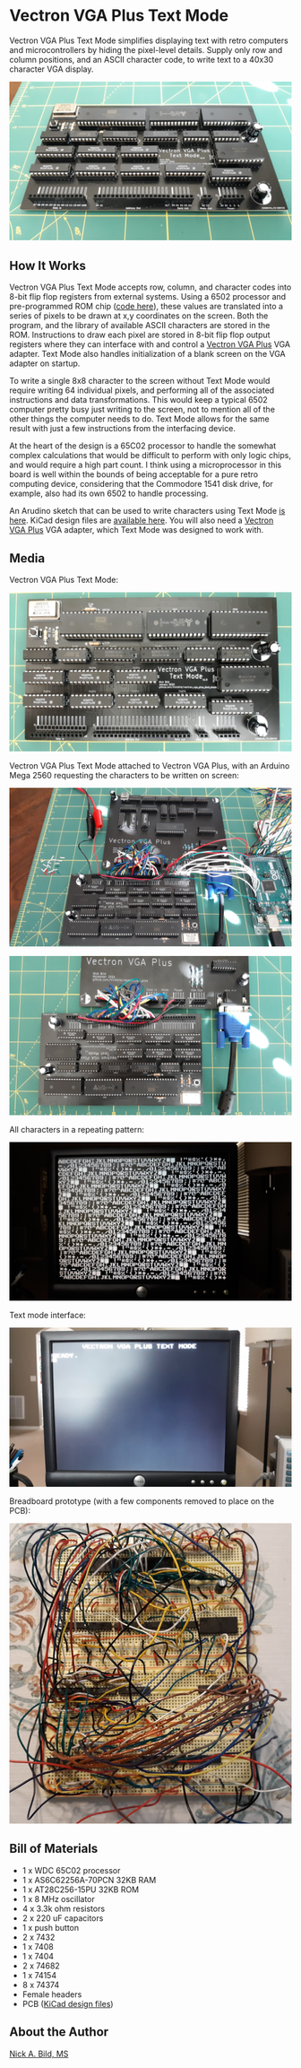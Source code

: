 # Vectron VGA Plus Text Mode

Vectron VGA Plus Text Mode simplifies displaying text with retro computers and microcontrollers by hiding the pixel-level details.  Supply only row and column positions, and an ASCII character code, to write text to a 40x30 character VGA display.

![](https://raw.githubusercontent.com/nickbild/vectron_vga_plus_text_mode/main/media/text_mode_angle_sm.jpg)

## How It Works

Vectron VGA Plus Text Mode accepts row, column, and character codes into 8-bit flip flop registers from external systems.  Using a 6502 processor and pre-programmed ROM chip ([code here](https://github.com/nickbild/vectron_vga_plus_text_mode/blob/main/os.asm)), these values are translated into a series of pixels to be drawn at x,y coordinates on the screen.  Both the program, and the library of available ASCII characters are stored in the ROM.  Instructions to draw each pixel are stored in 8-bit flip flop output registers where they can interface with and control a [Vectron VGA Plus](https://github.com/nickbild/vectron_vga_plus) VGA adapter.  Text Mode also handles initialization of a blank screen on the VGA adapter on startup.

To write a single 8x8 character to the screen without Text Mode would require writing 64 individual pixels, and performing all of the associated instructions and data transformations.  This would keep a typical 6502 computer pretty busy just writing to the screen, not to mention all of the other things the computer needs to do.  Text Mode allows for the same result with just a few instructions from the interfacing device.

At the heart of the design is a 65C02 processor to handle the somewhat complex calculations that would be difficult to perform with only logic chips, and would require a high part count.  I think using a microprocessor in this board is well within the bounds of being acceptable for a pure retro computing device, considering that the Commodore 1541 disk drive, for example, also had its own 6502 to handle processing.

An Arudino sketch that can be used to write characters using Text Mode [is here](https://github.com/nickbild/vectron_vga_plus_text_mode/tree/main/ardunio_tester).  KiCad design files are [available here](https://github.com/nickbild/vectron_vga_plus_text_mode/tree/main/kicad).  You will also need a [Vectron VGA Plus](https://github.com/nickbild/vectron_vga_plus) VGA adapter, which Text Mode was designed to work with.

## Media

Vectron VGA Plus Text Mode:

![](https://raw.githubusercontent.com/nickbild/vectron_vga_plus_text_mode/main/media/text_mode_sm.jpg)

Vectron VGA Plus Text Mode attached to Vectron VGA Plus, with an Arduino Mega 2560 requesting the characters to be written on screen:

![](https://raw.githubusercontent.com/nickbild/vectron_vga_plus_text_mode/main/media/full_setup_w_arduino_angle_sm.jpg)

![](https://raw.githubusercontent.com/nickbild/vectron_vga_plus_text_mode/main/media/text_mode_with_vga_plus_close_sm.jpg)

All characters in a repeating pattern:

![](https://raw.githubusercontent.com/nickbild/vectron_vga_plus_text_mode/main/media/screenshot_all_chars_sm.jpg)

Text mode interface:

![](https://raw.githubusercontent.com/nickbild/vectron_vga_plus_text_mode/main/media/screenshot_prompt_sm.jpg)

Breadboard prototype (with a few components removed to place on the PCB):

![](https://raw.githubusercontent.com/nickbild/vectron_vga_plus_text_mode/main/media/breadboard_prototype_sm.jpg)

## Bill of Materials

- 1 x WDC 65C02 processor
- 1 x AS6C62256A-70PCN 32KB RAM
- 1 x AT28C256-15PU 32KB ROM
- 1 x 8 MHz oscillator
- 4 x 3.3k ohm resistors
- 2 x 220 uF capacitors
- 1 x push button
- 2 x 7432
- 1 x 7408
- 1 x 7404
- 2 x 74682
- 1 x 74154
- 8 x 74374
- Female headers
- PCB ([KiCad design files](https://github.com/nickbild/vectron_vga_plus_text_mode/tree/main/kicad))

## About the Author

[Nick A. Bild, MS](https://nickbild79.firebaseapp.com/#!/)
